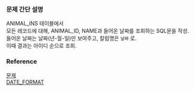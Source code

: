 ### 문제 간단 설명
ANIMAL_INS 테이블에서<br>
모든 레코드에 대해, ANIMAL_ID, NAME과 들어온 날짜를 조회하는 SQL문을 작성.<br>
들어온 날짜는 날짜(년-월-일)만 보여주고, 칼럼명은 `날짜` 로.<br>
이때 결과는 아이디 순으로 조회.<br>

### Reference
[문제](https://school.programmers.co.kr/learn/courses/30/lessons/59414)<br>
[DATE_FORMAT](https://github.com/gitubanana/SQL_study/tree/main/select/%EC%A1%B0%EA%B1%B4%EC%97%90_%EB%A7%9E%EB%8A%94_%EB%8F%84%EC%84%9C_%EB%A6%AC%EC%8A%A4%ED%8A%B8_%EC%B6%9C%EB%A0%A5%ED%95%98%EA%B8%B0#date_format)<br>
